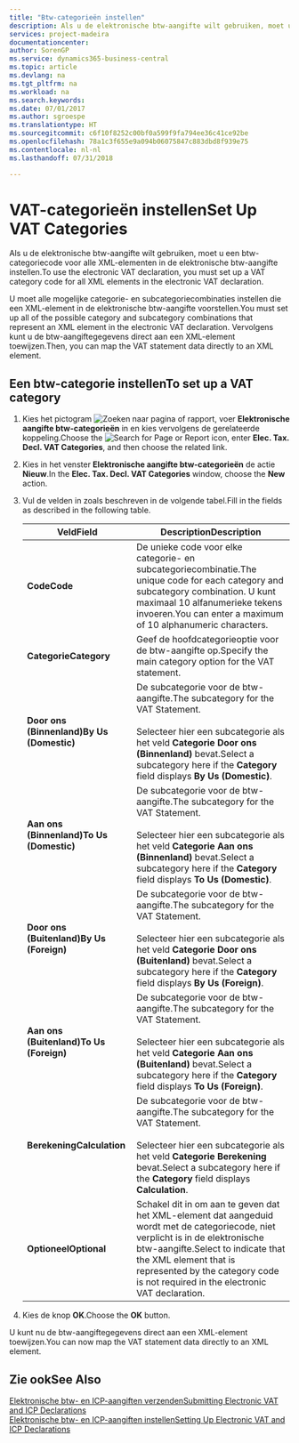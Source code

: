 ```yaml
---
title: "Btw-categorieën instellen"
description: Als u de elektronische btw-aangifte wilt gebruiken, moet u een btw-categoriecode voor alle XML-elementen in de elektronische btw-aangifte instellen.
services: project-madeira
documentationcenter: 
author: SorenGP
ms.service: dynamics365-business-central
ms.topic: article
ms.devlang: na
ms.tgt_pltfrm: na
ms.workload: na
ms.search.keywords: 
ms.date: 07/01/2017
ms.author: sgroespe
ms.translationtype: HT
ms.sourcegitcommit: c6f10f8252c00bf0a599f9fa794ee36c41ce92be
ms.openlocfilehash: 78a1c3f655e9a094b06075847c883dbd8f939e75
ms.contentlocale: nl-nl
ms.lasthandoff: 07/31/2018

---
```

# <a name="set-up-vat-categories"></a><span data-ttu-id="e3e25-103">VAT-categorieën instellen</span><span class="sxs-lookup"><span data-stu-id="e3e25-103">Set Up VAT Categories</span></span>
<span data-ttu-id="e3e25-104">Als u de elektronische btw-aangifte wilt gebruiken, moet u een btw-categoriecode voor alle XML-elementen in de elektronische btw-aangifte instellen.</span><span class="sxs-lookup"><span data-stu-id="e3e25-104">To use the electronic VAT declaration, you must set up a VAT category code for all XML elements in the electronic VAT declaration.</span></span>  

<span data-ttu-id="e3e25-105">U moet alle mogelijke categorie- en subcategoriecombinaties instellen die een XML-element in de elektronische btw-aangifte voorstellen.</span><span class="sxs-lookup"><span data-stu-id="e3e25-105">You must set up all of the possible category and subcategory combinations that represent an XML element in the electronic VAT declaration.</span></span> <span data-ttu-id="e3e25-106">Vervolgens kunt u de btw-aangiftegegevens direct aan een XML-element toewijzen.</span><span class="sxs-lookup"><span data-stu-id="e3e25-106">Then, you can map the VAT statement data directly to an XML element.</span></span>  

## <a name="to-set-up-a-vat-category"></a><span data-ttu-id="e3e25-107">Een btw-categorie instellen</span><span class="sxs-lookup"><span data-stu-id="e3e25-107">To set up a VAT category</span></span>  

1.  <span data-ttu-id="e3e25-108">Kies het pictogram ![Zoeken naar pagina of rapport](../../media/ui-search/search_small.png "pictogram Zoeken naar pagina of rapport"), voer **Elektronische aangifte btw-categorieën** in en kies vervolgens de gerelateerde koppeling.</span><span class="sxs-lookup"><span data-stu-id="e3e25-108">Choose the ![Search for Page or Report](../../media/ui-search/search_small.png "Search for Page or Report icon") icon, enter **Elec. Tax. Decl. VAT Categories**, and then choose the related link.</span></span>  
2.  <span data-ttu-id="e3e25-109">Kies in het venster **Elektronische aangifte btw-categorieën** de actie **Nieuw**.</span><span class="sxs-lookup"><span data-stu-id="e3e25-109">In the **Elec. Tax. Decl. VAT Categories** window, choose the **New** action.</span></span>  
3.  <span data-ttu-id="e3e25-110">Vul de velden in zoals beschreven in de volgende tabel.</span><span class="sxs-lookup"><span data-stu-id="e3e25-110">Fill in the fields as described in the following table.</span></span>  

    |<span data-ttu-id="e3e25-111">Veld</span><span class="sxs-lookup"><span data-stu-id="e3e25-111">Field</span></span>|<span data-ttu-id="e3e25-112">Description</span><span class="sxs-lookup"><span data-stu-id="e3e25-112">Description</span></span>|  
    |---------------------------------|---------------------------------------|  
    |<span data-ttu-id="e3e25-113">**Code**</span><span class="sxs-lookup"><span data-stu-id="e3e25-113">**Code**</span></span>|<span data-ttu-id="e3e25-114">De unieke code voor elke categorie- en subcategoriecombinatie.</span><span class="sxs-lookup"><span data-stu-id="e3e25-114">The unique code for each category and subcategory combination.</span></span> <span data-ttu-id="e3e25-115">U kunt maximaal 10 alfanumerieke tekens invoeren.</span><span class="sxs-lookup"><span data-stu-id="e3e25-115">You can enter a maximum of 10 alphanumeric characters.</span></span>|  
    |<span data-ttu-id="e3e25-116">**Categorie**</span><span class="sxs-lookup"><span data-stu-id="e3e25-116">**Category**</span></span>|<span data-ttu-id="e3e25-117">Geef de hoofdcategorieoptie voor de btw-aangifte op.</span><span class="sxs-lookup"><span data-stu-id="e3e25-117">Specify the main category option for the VAT statement.</span></span>|  
    |<span data-ttu-id="e3e25-118">**Door ons (Binnenland)**</span><span class="sxs-lookup"><span data-stu-id="e3e25-118">**By Us (Domestic)**</span></span>|<span data-ttu-id="e3e25-119">De subcategorie voor de btw-aangifte.</span><span class="sxs-lookup"><span data-stu-id="e3e25-119">The subcategory for the VAT Statement.</span></span><br /><br /> <span data-ttu-id="e3e25-120">Selecteer hier een subcategorie als het veld **Categorie** **Door ons (Binnenland)** bevat.</span><span class="sxs-lookup"><span data-stu-id="e3e25-120">Select a subcategory here if the **Category** field displays **By Us (Domestic)**.</span></span>|  
    |<span data-ttu-id="e3e25-121">**Aan ons (Binnenland)**</span><span class="sxs-lookup"><span data-stu-id="e3e25-121">**To Us (Domestic)**</span></span>|<span data-ttu-id="e3e25-122">De subcategorie voor de btw-aangifte.</span><span class="sxs-lookup"><span data-stu-id="e3e25-122">The subcategory for the VAT Statement.</span></span><br /><br /> <span data-ttu-id="e3e25-123">Selecteer hier een subcategorie als het veld **Categorie** **Aan ons (Binnenland)** bevat.</span><span class="sxs-lookup"><span data-stu-id="e3e25-123">Select a subcategory here if the **Category** field displays **To Us (Domestic)**.</span></span>|  
    |<span data-ttu-id="e3e25-124">**Door ons (Buitenland)**</span><span class="sxs-lookup"><span data-stu-id="e3e25-124">**By Us (Foreign)**</span></span>|<span data-ttu-id="e3e25-125">De subcategorie voor de btw-aangifte.</span><span class="sxs-lookup"><span data-stu-id="e3e25-125">The subcategory for the VAT Statement.</span></span><br /><br /> <span data-ttu-id="e3e25-126">Selecteer hier een subcategorie als het veld **Categorie** **Door ons (Buitenland)** bevat.</span><span class="sxs-lookup"><span data-stu-id="e3e25-126">Select a subcategory here if the **Category** field displays **By Us (Foreign)**.</span></span>|  
    |<span data-ttu-id="e3e25-127">**Aan ons (Buitenland)**</span><span class="sxs-lookup"><span data-stu-id="e3e25-127">**To Us (Foreign)**</span></span>|<span data-ttu-id="e3e25-128">De subcategorie voor de btw-aangifte.</span><span class="sxs-lookup"><span data-stu-id="e3e25-128">The subcategory for the VAT Statement.</span></span><br /><br /> <span data-ttu-id="e3e25-129">Selecteer hier een subcategorie als het veld **Categorie** **Aan ons (Buitenland)** bevat.</span><span class="sxs-lookup"><span data-stu-id="e3e25-129">Select a subcategory here if the **Category** field displays **To Us (Foreign)**.</span></span>|  
    |<span data-ttu-id="e3e25-130">**Berekening**</span><span class="sxs-lookup"><span data-stu-id="e3e25-130">**Calculation**</span></span>|<span data-ttu-id="e3e25-131">De subcategorie voor de btw-aangifte.</span><span class="sxs-lookup"><span data-stu-id="e3e25-131">The subcategory for the VAT Statement.</span></span><br /><br /> <span data-ttu-id="e3e25-132">Selecteer hier een subcategorie als het veld **Categorie** **Berekening** bevat.</span><span class="sxs-lookup"><span data-stu-id="e3e25-132">Select a subcategory here if the **Category** field displays **Calculation**.</span></span>|  
    |<span data-ttu-id="e3e25-133">**Optioneel**</span><span class="sxs-lookup"><span data-stu-id="e3e25-133">**Optional**</span></span>|<span data-ttu-id="e3e25-134">Schakel dit in om aan te geven dat het XML-element dat aangeduid wordt met de categoriecode, niet verplicht is in de elektronische btw-aangifte.</span><span class="sxs-lookup"><span data-stu-id="e3e25-134">Select to indicate that the XML element that is represented by the category code is not required in the electronic VAT declaration.</span></span>|  

4.  <span data-ttu-id="e3e25-135">Kies de knop **OK**.</span><span class="sxs-lookup"><span data-stu-id="e3e25-135">Choose the **OK** button.</span></span>  

<span data-ttu-id="e3e25-136">U kunt nu de btw-aangiftegegevens direct aan een XML-element toewijzen.</span><span class="sxs-lookup"><span data-stu-id="e3e25-136">You can now map the VAT statement data directly to an XML element.</span></span>  

## <a name="see-also"></a><span data-ttu-id="e3e25-137">Zie ook</span><span class="sxs-lookup"><span data-stu-id="e3e25-137">See Also</span></span>  
 [<span data-ttu-id="e3e25-138">Elektronische btw- en ICP-aangiften verzenden</span><span class="sxs-lookup"><span data-stu-id="e3e25-138">Submitting Electronic VAT and ICP Declarations</span></span>](electronic-vat-and-icp-declarations.md)  
 [<span data-ttu-id="e3e25-139">Elektronische btw- en ICP-aangiften instellen</span><span class="sxs-lookup"><span data-stu-id="e3e25-139">Setting Up Electronic VAT and ICP Declarations</span></span>](how-to-set-up-electronic-vat-and-icp-declarations.md)

